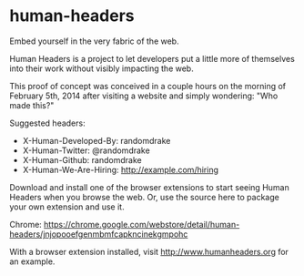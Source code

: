 human-headers
=============

Embed yourself in the very fabric of the web.

Human Headers is a project to let developers put a little more of themselves into their work without visibly impacting the web.

This proof of concept was conceived in a couple hours on the morning of February 5th, 2014 after visiting a website and simply wondering: "Who made this?"

Suggested headers:

* X-Human-Developed-By: randomdrake
* X-Human-Twitter: @randomdrake
* X-Human-Github: randomdrake
* X-Human-We-Are-Hiring: http://example.com/hiring

Download and install one of the browser extensions to start seeing Human Headers when you browse the web. Or, use the source here to package your own extension and use it.

Chrome: https://chrome.google.com/webstore/detail/human-headers/jnjopooefgenmbmfcapkncinekgmpohc

With a browser extension installed, visit http://www.humanheaders.org for an example.



